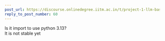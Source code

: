 ```yaml
---
post_url: https://discourse.onlinedegree.iitm.ac.in/t/project-1-llm-based-automation-agent-discussion-thread-tds-jan-2025/164277/422
reply_to_post_number: 60
---
```

Is it import to use python 3.13?  
It is not stable yet